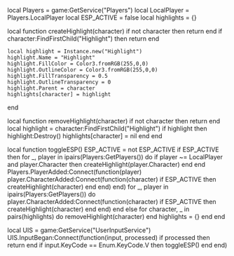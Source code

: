 local Players = game:GetService("Players")
local LocalPlayer = Players.LocalPlayer
local ESP_ACTIVE = false
local highlights = {}

local function createHighlight(character)
    if not character then return end
    if character:FindFirstChild("Highlight") then return end

    local highlight = Instance.new("Highlight")
    highlight.Name = "Highlight"
    highlight.FillColor = Color3.fromRGB(255,0,0)
    highlight.OutlineColor = Color3.fromRGB(255,0,0)
    highlight.FillTransparency = 0.5
    highlight.OutlineTransparency = 0
    highlight.Parent = character
    highlights[character] = highlight
end

local function removeHighlight(character)
    if not character then return end
    local highlight = character:FindFirstChild("Highlight")
    if highlight then
        highlight:Destroy()
        highlights[character] = nil
    end
end

local function toggleESP()
    ESP_ACTIVE = not ESP_ACTIVE
    if ESP_ACTIVE then
        for _, player in ipairs(Players:GetPlayers()) do
            if player ~= LocalPlayer and player.Character then
                createHighlight(player.Character)
            end
        end
        Players.PlayerAdded:Connect(function(player)
            player.CharacterAdded:Connect(function(character)
                if ESP_ACTIVE then createHighlight(character) end
            end)
        end)
        for _, player in ipairs(Players:GetPlayers()) do
            player.CharacterAdded:Connect(function(character)
                if ESP_ACTIVE then createHighlight(character) end
            end)
        end
    else
        for character, _ in pairs(highlights) do
            removeHighlight(character)
        end
        highlights = {}
    end
end

local UIS = game:GetService("UserInputService")
UIS.InputBegan:Connect(function(input, processed)
    if processed then return end
    if input.KeyCode == Enum.KeyCode.V then
        toggleESP()
    end
end)
